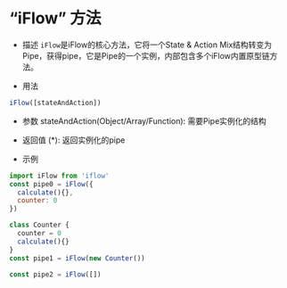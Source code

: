 # “iFlow” 方法

* 描述
`iFlow`是iFlow的核心方法，它将一个State & Action Mix结构转变为Pipe，获得pipe，它是Pipe的一个实例，内部包含多个iFlow内置原型链方法。

* 用法
```javascript
iFlow([stateAndAction])
```

* 参数
stateAndAction(Object/Array/Function): 需要Pipe实例化的结构

* 返回值
(*): 返回实例化的pipe

* 示例
```javascript
import iFlow from 'iflow'
const pipe0 = iFlow({
  calculate(){},
  counter: 0
})

class Counter {
  counter = 0
  calculate(){}
}
const pipe1 = iFlow(new Counter())

const pipe2 = iFlow([])
```
